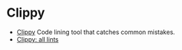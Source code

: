 # Clippy


- [Clippy](https://github.com/rust-lang-nursery/rust-clippy)
  Code lining tool that catches common mistakes.
- [Clippy: all lints](https://rust-lang-nursery.github.io/rust-clippy/master/index.html)

